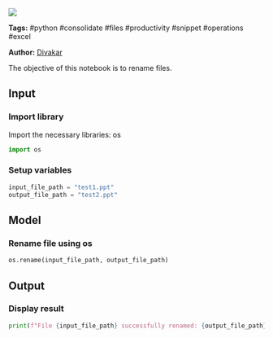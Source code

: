 <a href="https://app.naas.ai/user-redirect/naas/downloader?url=https://raw.githubusercontent.com/jupyter-naas/awesome-notebooks/master/Python/Python_Rename_file.ipynb" target="_parent"><img src="https://naasai-public.s3.eu-west-3.amazonaws.com/open_in_naas.svg"/></a>

**Tags:** #python #consolidate #files #productivity #snippet #operations #excel

**Author:** [Divakar](https://www.linkedin.com/in/divakar-r-9b34b86b/)

The objective of this notebook is to rename files. 

## Input 

### Import library
Import the necessary libraries: os


```python
import os
```

### Setup variables


```python
input_file_path = "test1.ppt"
output_file_path = "test2.ppt"
```

## Model

### Rename file using os


```python
os.rename(input_file_path, output_file_path)
```

## Output

### Display result


```python
print(f"File {input_file_path} successfully renamed: {output_file_path}!")
```
